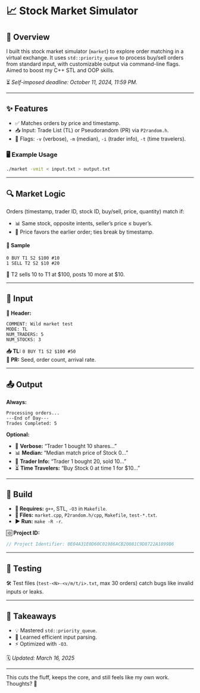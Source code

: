 # 📈 Stock Market Simulator

## 🚀 Overview

I built this stock market simulator (`market`) to explore order matching in a virtual exchange. It uses `std::priority_queue` to process buy/sell orders from standard input, with customizable output via command-line flags. Aimed to boost my C++ STL and OOP skills.

⏳ *Self-imposed deadline: October 11, 2024, 11:59 PM.*

---

## ✨ Features

- ✅ Matches orders by price and timestamp.
- 📥 Input: Trade List (TL) or Pseudorandom (PR) via `P2random.h`.
- 🔧 Flags: `-v` (verbose), `-m` (median), `-i` (trader info), `-t` (time travelers).

### 🖥️ Example Usage
```bash
./market -vmit < input.txt > output.txt
```

---

## 🔍 Market Logic

Orders (timestamp, trader ID, stock ID, buy/sell, price, quantity) match if:
- 📊 Same stock, opposite intents, seller’s price ≤ buyer’s.
- 📌 Price favors the earlier order; ties break by timestamp.

#### 📄 Sample
```
0 BUY T1 S2 $100 #10
1 SELL T2 S2 $10 #20
```
🎯 T2 sells 10 to T1 at $100, posts 10 more at $10.

---

## 📜 Input

**📝 Header:**
```
COMMENT: Wild market test
MODE: TL
NUM_TRADERS: 5
NUM_STOCKS: 3
```

**📥 TL:** `0 BUY T1 S2 $100 #50`  
**🎲 PR:** Seed, order count, arrival rate.

---

## 📤 Output

**Always:**  
```
Processing orders...
---End of Day---
Trades Completed: 5
```

**Optional:**  
- 📢 **Verbose:** “Trader 1 bought 10 shares…”  
- 📊 **Median:** “Median match price of Stock 0…”  
- 🏦 **Trader Info:** “Trader 1 bought 20, sold 10…”  
- ⏳ **Time Travelers:** “Buy Stock 0 at time 1 for $10…”

---

## 🔧 Build

- **🔗 Requires:** `g++`, STL, `-O3` in `Makefile`.
- **📂 Files:** `market.cpp`, `P2random.h/cpp`, `Makefile`, `test-*.txt`.
- **▶️ Run:** `make -R -r`.

🆔 **Project ID:**  
```cpp
// Project Identifier: 0E04A31E0D60C01986ACB20081C9D8722A1899B6
```

---

## 🧪 Testing

🛠️ Test files (`test-<N>-<v/m/t/i>.txt`, max 30 orders) catch bugs like invalid inputs or leaks.

---

## 🎯 Takeaways

- 💡 Mastered `std::priority_queue`.
- 📖 Learned efficient input parsing.
- ⚡ Optimized with `-O3`.

🗓️ *Updated: March 16, 2025*

--- 

This cuts the fluff, keeps the core, and still feels like my own work. Thoughts? 🤔
